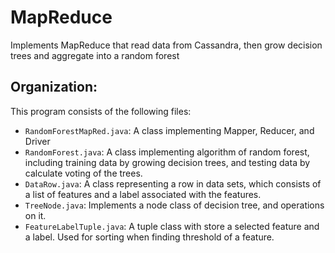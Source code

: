 # MapReduce

Implements MapReduce that read data from Cassandra, then grow decision trees and aggregate into a random forest

## Organization:
This program consists of the following files:

* `RandomForestMapRed.java`: A class implementing Mapper, Reducer, and Driver
* `RandomForest.java`: A class implementing algorithm of random forest, including training data by growing decision trees, and testing data by calculate voting of the trees.
* `DataRow.java`: A class representing a row in data sets, which consists of a list of features and a label associated with the features.
* `TreeNode.java`: Implements a node class of decision tree, and operations on it.
* `FeatureLabelTuple.java`: A tuple class with store a selected feature and a label. Used for sorting when finding threshold of a feature.
